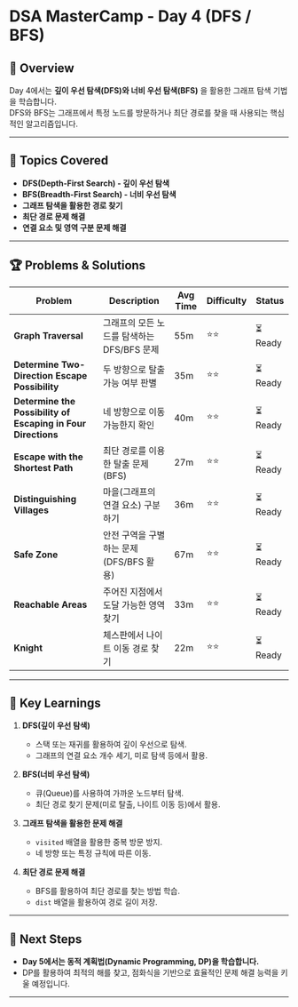 # DSA MasterCamp - Day 4 (DFS / BFS)

## 📌 Overview

Day 4에서는 **깊이 우선 탐색(DFS)와 너비 우선 탐색(BFS)** 을 활용한 그래프 탐색 기법을 학습합니다.  
DFS와 BFS는 그래프에서 특정 노드를 방문하거나 최단 경로를 찾을 때 사용되는 핵심적인 알고리즘입니다.

---

## 📖 Topics Covered

- **DFS(Depth-First Search) - 깊이 우선 탐색**
- **BFS(Breadth-First Search) - 너비 우선 탐색**
- **그래프 탐색을 활용한 경로 찾기**
- **최단 경로 문제 해결**
- **연결 요소 및 영역 구분 문제 해결**

---

## 🏆 Problems & Solutions

| Problem                                                      | Description                                | Avg Time | Difficulty | Status   |
| ------------------------------------------------------------ | ------------------------------------------ | -------- | ---------- | -------- |
| **Graph Traversal**                                          | 그래프의 모든 노드를 탐색하는 DFS/BFS 문제 | 55m      | ⭐⭐       | ⏳ Ready |
| **Determine Two-Direction Escape Possibility**               | 두 방향으로 탈출 가능 여부 판별            | 35m      | ⭐⭐       | ⏳ Ready |
| **Determine the Possibility of Escaping in Four Directions** | 네 방향으로 이동 가능한지 확인             | 40m      | ⭐⭐       | ⏳ Ready |
| **Escape with the Shortest Path**                            | 최단 경로를 이용한 탈출 문제 (BFS)         | 27m      | ⭐⭐       | ⏳ Ready |
| **Distinguishing Villages**                                  | 마을(그래프의 연결 요소) 구분하기          | 36m      | ⭐⭐       | ⏳ Ready |
| **Safe Zone**                                                | 안전 구역을 구별하는 문제 (DFS/BFS 활용)   | 67m      | ⭐⭐       | ⏳ Ready |
| **Reachable Areas**                                          | 주어진 지점에서 도달 가능한 영역 찾기      | 33m      | ⭐⭐       | ⏳ Ready |
| **Knight**                                                   | 체스판에서 나이트 이동 경로 찾기           | 22m      | ⭐⭐       | ⏳ Ready |

---

## 📌 Key Learnings

1. **DFS(깊이 우선 탐색)**

   - 스택 또는 재귀를 활용하여 깊이 우선으로 탐색.
   - 그래프의 연결 요소 개수 세기, 미로 탐색 등에서 활용.

2. **BFS(너비 우선 탐색)**

   - 큐(Queue)를 사용하여 가까운 노드부터 탐색.
   - 최단 경로 찾기 문제(미로 탈출, 나이트 이동 등)에서 활용.

3. **그래프 탐색을 활용한 문제 해결**

   - `visited` 배열을 활용한 중복 방문 방지.
   - 네 방향 또는 특정 규칙에 따른 이동.

4. **최단 경로 문제 해결**
   - BFS를 활용하여 최단 경로를 찾는 방법 학습.
   - `dist` 배열을 활용하여 경로 길이 저장.

---

## 🏁 Next Steps

- **Day 5에서는 동적 계획법(Dynamic Programming, DP)을 학습합니다.**
- DP를 활용하여 최적의 해를 찾고, 점화식을 기반으로 효율적인 문제 해결 능력을 키울 예정입니다.

---
